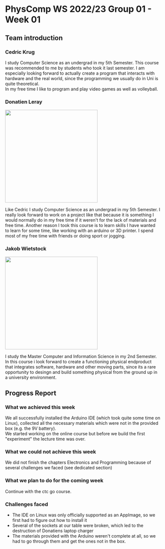 # PhysComp WS 2022/23 Group 01 - Week 01

## Team introduction

### Cedric Krug
I study Computer Science as an undergrad in my 5th Semester. This course was recommended to me by students who took it last semester. I am especially looking forward to actually create a program that interacts with hardware and the real world, since the programming we usually do in Uni is quite theoretical.  
In my free time I like to program and play video games as well as volleyball.

### Donatien Leray
<img src="./Figures/donatienLeray.jpg"
     width = "300px"
     style="margin-right: 10px;" />  

Like Cedric I study Computer Science as an undergrad in my 5th Semester. I really look forward to work on a project like that because it is something I would normally do in my free time if it weren't for the lack of materials and free time. Another reason I took this course is to learn skills I have wanted to learn for some time, like working with an arduino or 3D printer.
​I spend most of my free time with friends or doing sport or jogging.    

### Jakob Wietstock

<img src="./Figures/JakobWietstock.jpg"
     width = "300px"
     style="margin-right: 10px;" />

I study the Master Computer and Information Science in my 2nd Semester. In this course i look forward to create a functioning physical endproduct that integrates software, hardware and other moving parts, since its a rare opportunity to desingn and build something physical from the ground up in a university environment.

## Progress Report

### What we achieved this week
We all successfully installed the Arduino IDE (which took quite some time on Linux), collected all the necessary materials which were not in the provided box (e.g. the 9V battery).  
We started working on the online course but before we build the first "experiment" the lecture time was over.

### What we could not achieve this week
We did not finish the chapters Electronics and Programming because of several challenges we faced (see dedicated section)


### What we plan to do for the coming week
Continue with the ctc go course.

### Challenges faced
- The IDE on Linux was only officially supported as an AppImage, so we first had to figure out how to install it
- Several of the sockets at our table were broken, which led to the destruction of Donatiens laptop charger
- The materials provided with the Arduino weren't complete at all, so we had to go through them and get the ones not in the box.
